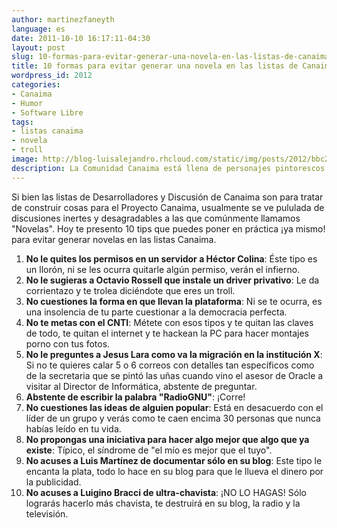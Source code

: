 ```yaml
---
author: martinezfaneyth
language: es
date: 2011-10-10 16:17:11-04:30
layout: post
slug: 10-formas-para-evitar-generar-una-novela-en-las-listas-de-canaima-humor
title: 10 formas para evitar generar una novela en las listas de Canaima [HUMOR]
wordpress_id: 2012
categories:
- Canaima
- Humor
- Software Libre
tags:
- listas canaima
- novela
- troll
image: http://blog-luisalejandro.rhcloud.com/static/img/posts/2012/bbc2c5967f1e2fef7e92857c32c1020d.jpg
description: La Comunidad Canaima está llena de personajes pintorescos que te harán pasar un mal rato si no tienes cuidado. Acá te dejamos una guía básica.
---
```


Si bien las listas de Desarrolladores y Discusión de Canaima son para tratar de construir cosas para el Proyecto Canaima, usualmente se ve pululada de discusiones inertes y desagradables a las que comúnmente llamamos "Novelas". Hoy te presento 10 tips que puedes poner en práctica ¡ya mismo! para evitar generar novelas en las listas Canaima.

1. **No le quites los permisos en un servidor a Héctor Colina**: Éste tipo es un llorón, ni se les ocurra quitarle algún permiso, verán el infierno.
2. **No le sugieras a Octavio Rossell que instale un driver privativo**: Le da corrientazo y te trolea diciéndote que eres un troll.
3. **No cuestiones la forma en que llevan la plataforma**: Ni se te ocurra, es una insolencia de tu parte cuestionar a la democracia perfecta.
4. **No te metas con el CNTI**: Métete con esos tipos y te quitan las claves de todo, te quitan el internet y te hackean la PC para hacer montajes porno con tus fotos.
5. **No le preguntes a Jesus Lara como va la migración en la institución X**: Si no te quieres calar 5 o 6 correos con detalles tan específicos como de la secretaria que se pintó las uñas cuando vino el asesor de Oracle a visitar al Director de Informática, abstente de preguntar.
6. **Abstente de escribir la palabra "RadioGNU"**: ¡Corre!
7. **No cuestiones las ideas de alguien popular**: Está en desacuerdo con el líder de un grupo y verás como te caen encima 30 personas que nunca habías leído en tu vida.
8. **No propongas una iniciativa para hacer algo mejor que algo que ya existe**: Típico, el síndrome de "el mío es mejor que el tuyo".
9. **No acuses a Luis Martínez de documentar sólo en su blog**: Este tipo le encanta la plata, todo lo hace en su blog para que le llueva el dinero por la publicidad.
10. **No acuses a Luigino Bracci de ultra-chavista**: ¡NO LO HAGAS! Sólo lograrás hacerlo más chavista, te destruirá en su blog, la radio y la televisión.
